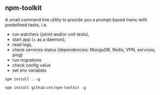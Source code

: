 ## npm-toolkit

A small command line utility to provide you a prompt-based menu with predefined
tasks, i.e.
- run watchers (jshint and/or unit tests),
- start app (+ as a daemon),
- read logs,
- check services status (dependencies: MongoDB, Redis, VPN, services, ping)
- run migrations
- check config value
- set env variables

```
npm install . -g

npm install github:vot/npm-toolkit -g
```
